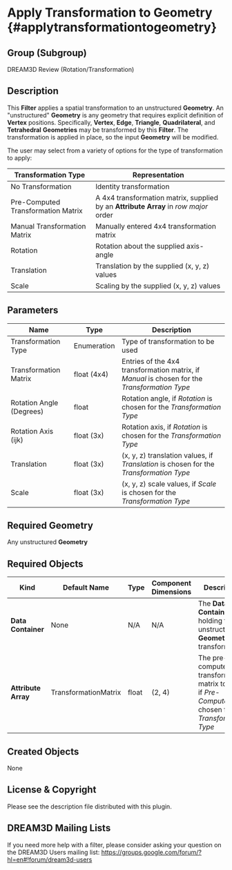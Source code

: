 Apply Transformation to Geometry {#applytransformationtogeometry}
=============

## Group (Subgroup) ##
DREAM3D Review (Rotation/Transformation)

## Description ##
This **Filter** applies a spatial transformation to an unstructured **Geometry**.  An "unstructured" **Geometry** is any geometry that requires explicit definition of **Vertex** positions.  Specifically, **Vertex**, **Edge**, **Triangle**, **Quadrilateral**, and **Tetrahedral** **Geometries** may be transformed by this **Filter**.  The transformation is applied in place, so the input **Geometry** will be modified.

The user may select from a variety of options for the type of transformation to apply:

| Transformation Type             | Representation |
|------------------|--------------------|
| No Transformation | Identity transformation | 
| Pre-Computed Transformation Matrix | A 4x4 transformation matrix, supplied by an **Attribute Array** in _row major_ order |
| Manual Transformation Matrix | Manually entered 4x4 transformation matrix | 
| Rotation | Rotation about the supplied axis-angle | 
| Translation | Translation by the supplied (x, y, z) values |
| Scale | Scaling by the supplied (x, y, z) values |

## Parameters ##

| Name | Type | Description |
|------|------|-------------|
| Transformation Type | Enumeration | Type of transformation to be used |
| Transformation Matrix | float (4x4) | Entries of the 4x4 transformation matrix, if _Manual_ is chosen for the _Transformation Type_ |
| Rotation Angle (Degrees) | float | Rotation angle, if _Rotation_ is chosen for the _Transformation Type_ |
| Rotation Axis (ijk) | float (3x) | Rotation axis, if _Rotation_ is chosen for the _Transformation Type_ |
| Translation | float (3x) | (x, y, z) translation values, if _Translation_ is chosen for the _Transformation Type_ |
| Scale | float (3x) | (x, y, z) scale values, if _Scale_ is chosen for the _Transformation Type_ |

## Required Geometry ###

Any unstructured **Geometry**

## Required Objects ##

| Kind | Default Name | Type | Component Dimensions | Description |
|------|--------------|------|----------------------|-------------|
| **Data Container** | None | N/A | N/A | The **Data Container** holding the unstructured **Geometry** to transform |
| **Attribute Array** | TransformationMatrix | float | (2, 4) | The pre-computed transformation matrix to apply, if _Pre-Computed_ is chosen for the _Transformation Type_ |

## Created Objects ##

None

## License & Copyright ##

Please see the description file distributed with this plugin.

## DREAM3D Mailing Lists ##

If you need more help with a filter, please consider asking your question on the DREAM3D Users mailing list:
https://groups.google.com/forum/?hl=en#!forum/dream3d-users